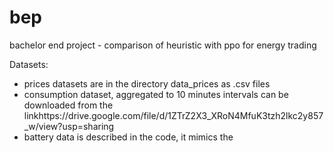 # bep
bachelor end project - comparison of heuristic with ppo for energy trading 


Datasets: 
- prices datasets are in the directory data_prices as .csv files
- consumption dataset, aggregated to 10 minutes intervals can be downloaded from the linkhttps://drive.google.com/file/d/1ZTrZ2X3_XRoN4MfuK3tzh2lkc2y857_w/view?usp=sharing
- battery data is described in the code, it mimics the 
